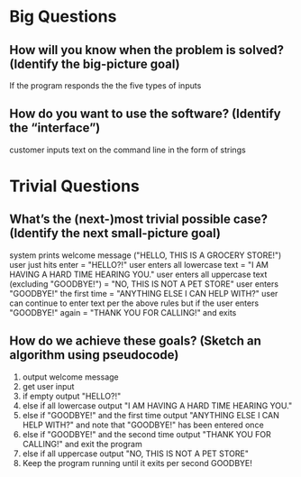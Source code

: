 # Big Questions
## How will you know when the problem is solved? (Identify the big-picture goal)
If the program responds the the five types of inputs
## How do you want to use the software? (Identify the “interface”)
customer inputs text on the command line in the form of strings

# Trivial Questions
## What’s the (next-)most trivial possible case? (Identify the next small-picture goal)
system prints welcome message ("HELLO, THIS IS A GROCERY STORE!")
user just hits enter = "HELLO?!"
user enters all lowercase text = "I AM HAVING A HARD TIME HEARING YOU."
user enters all uppercase text (excluding "GOODBYE!") = "NO, THIS IS NOT A PET STORE"
user enters "GOODBYE!" the first time = "ANYTHING ELSE I CAN HELP WITH?"
user can continue to enter text per the above rules
but if the user enters "GOODBYE!" again = "THANK YOU FOR CALLING!" and exits

## How do we achieve these goals? (Sketch an algorithm using pseudocode)

1. output welcome message
2. get user input
3. if empty output "HELLO?!"
4. else if all lowercase output "I AM HAVING A HARD TIME HEARING YOU."
5. else if "GOODBYE!" and the first time output "ANYTHING ELSE I CAN HELP WITH?" and note that "GOODBYE!" has been entered once
6. else if "GOODBYE!" and the second time output "THANK YOU FOR CALLING!" and exit the program
7. else if all uppercase output "NO, THIS IS NOT A PET STORE"
8. Keep the program running until it exits per second GOODBYE!
